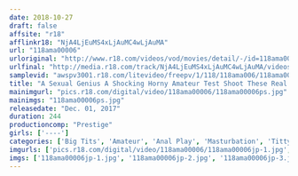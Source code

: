 ```yaml
---
date: 2018-10-27
draft: false
affsite: "r18"
afflinkr18: "NjA4LjEuMS4xLjAuMC4wLjAuMA"
url: "118ama00006"
urloriginal: "http://www.r18.com/videos/vod/movies/detail/-/id=118ama00006"
urlfinal: "http://media.r18.com/track/NjA4LjEuMS4xLjAuMC4wLjAuMA/videos/vod/movies/detail/-/id=118ama00006"
samplevid: "awspv3001.r18.com/litevideo/freepv/1/118/118ama006/118ama006_dmb_w.mp4"
title: "A Sexual Genius A Shocking Horny Amateur Test Shoot These Real Amateur Babes Are Here Test The Limits Of Their Sexual Talents For The PRESTIGE Label vol. 06"
mainimgurl: "pics.r18.com/digital/video/118ama00006/118ama00006ps.jpg"
mainimgs: "118ama00006ps.jpg"
releasedate: "Dec. 01, 2017"
duration: 244
productioncomp: "Prestige"
girls: ['----']
categories: ['Big Tits', 'Amateur', 'Anal Play', 'Masturbation', 'Titty Fuck', 'Over 4 Hours', 'Hi-Def']
imgurls: ['pics.r18.com/digital/video/118ama00006/118ama00006jp-1.jpg', 'pics.r18.com/digital/video/118ama00006/118ama00006jp-2.jpg', 'pics.r18.com/digital/video/118ama00006/118ama00006jp-3.jpg', 'pics.r18.com/digital/video/118ama00006/118ama00006jp-4.jpg', 'pics.r18.com/digital/video/118ama00006/118ama00006jp-5.jpg', 'pics.r18.com/digital/video/118ama00006/118ama00006jp-6.jpg', 'pics.r18.com/digital/video/118ama00006/118ama00006jp-7.jpg', 'pics.r18.com/digital/video/118ama00006/118ama00006jp-8.jpg', 'pics.r18.com/digital/video/118ama00006/118ama00006jp-9.jpg', 'pics.r18.com/digital/video/118ama00006/118ama00006jp-10.jpg', 'pics.r18.com/digital/video/118ama00006/118ama00006jp-11.jpg', 'pics.r18.com/digital/video/118ama00006/118ama00006jp-12.jpg', 'pics.r18.com/digital/video/118ama00006/118ama00006jp-13.jpg', 'pics.r18.com/digital/video/118ama00006/118ama00006jp-14.jpg', 'pics.r18.com/digital/video/118ama00006/118ama00006jp-15.jpg', 'pics.r18.com/digital/video/118ama00006/118ama00006jp-16.jpg', 'pics.r18.com/digital/video/118ama00006/118ama00006jp-17.jpg', 'pics.r18.com/digital/video/118ama00006/118ama00006jp-18.jpg', 'pics.r18.com/digital/video/118ama00006/118ama00006jp-19.jpg', 'pics.r18.com/digital/video/118ama00006/118ama00006jp-20.jpg']
imgs: ['118ama00006jp-1.jpg', '118ama00006jp-2.jpg', '118ama00006jp-3.jpg', '118ama00006jp-4.jpg', '118ama00006jp-5.jpg', '118ama00006jp-6.jpg', '118ama00006jp-7.jpg', '118ama00006jp-8.jpg', '118ama00006jp-9.jpg', '118ama00006jp-10.jpg', '118ama00006jp-11.jpg', '118ama00006jp-12.jpg', '118ama00006jp-13.jpg', '118ama00006jp-14.jpg', '118ama00006jp-15.jpg', '118ama00006jp-16.jpg', '118ama00006jp-17.jpg', '118ama00006jp-18.jpg', '118ama00006jp-19.jpg', '118ama00006jp-20.jpg']
---
```

